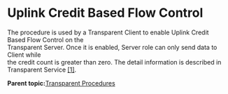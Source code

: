 # Uplink Credit Based Flow Control

The procedure is used by a Transparent Client to enable Uplink Credit Based Flow Control on the<br /> Transparent Server. Once it is enabled, Server role can only send data to Client while<br /> the credit count is greater than zero. The detail information is described in<br /> Transparent Service [\[1\]](GUID-019FDCBD-1C56-4E89-B909-18844EDC6FD2.md#GUID-76D6ED9A-9D1F-476D-8220-D0D307741BD4).

**Parent topic:**[Transparent Procedures](GUID-F5A27160-65F1-4CF8-ACB1-237AC4B3F956.md)

